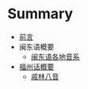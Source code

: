 # Summary

* [前言](README.md)
* 闽东语概要
   * [闽东语各地音系](闽东语概要/闽东语各地音系.md)
* [福州话概要](福州话概要/README.md)
  * [戚林八音](福州话概要/戚林八音.md)
